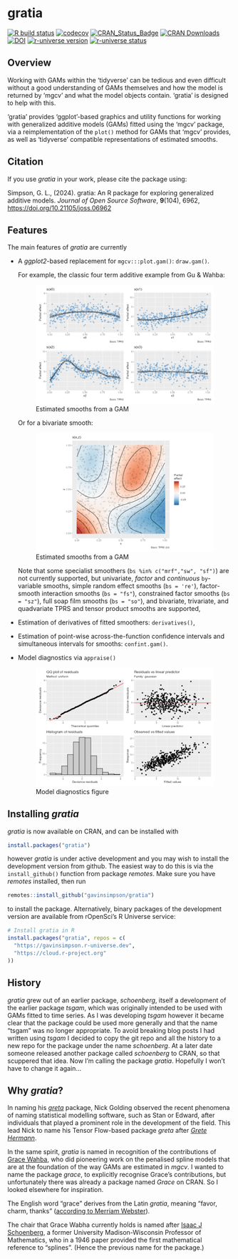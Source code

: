 
<!-- README.md is generated from README.Rmd. Please edit that file -->

# gratia

<!-- badges: start -->

[![R build
status](https://github.com/gavinsimpson/gratia/workflows/R-CMD-check/badge.svg)](https://github.com/gavinsimpson/gratia/actions)
[![codecov](https://codecov.io/gh/gavinsimpson/gratia/branch/main/graph/badge.svg?token=GG5NQfgRFu)](https://app.codecov.io/gh/gavinsimpson/gratia)
[![CRAN_Status_Badge](https://www.r-pkg.org/badges/version/gratia)](https://cran.r-project.org/package=gratia)
[![CRAN
Downloads](https://cranlogs.r-pkg.org/badges/grand-total/gratia)](https://cran.r-project.org/package=gratia)
[![DOI](https://joss.theoj.org/papers/10.21105/joss.06962/status.svg)](https://doi.org/10.21105/joss.06962)
[![r-universe
version](https://gavinsimpson.r-universe.dev/gratia/badges/version)](https://gavinsimpson.r-universe.dev/gratia)
[![r-universe
status](https://gavinsimpson.r-universe.dev/gratia/badges/checks)](https://gavinsimpson.r-universe.dev/gratia)
<!-- badges: end -->

## Overview

Working with GAMs within the ‘tidyverse’ can be tedious and even
difficult without a good understanding of GAMs themselves and how the
model is returned by ‘mgcv’ and what the model objects contain. ‘gratia’
is designed to help with this.

‘gratia’ provides ‘ggplot’-based graphics and utility functions for
working with generalized additive models (GAMs) fitted using the ‘mgcv’
package, via a reimplementation of the `plot()` method for GAMs that
‘mgcv’ provides, as well as ‘tidyverse’ compatible representations of
estimated smooths.

## Citation

If you use *gratia* in your work, please cite the package using:

Simpson, G. L., (2024). gratia: An R package for exploring generalized
additive models. *Journal of Open Source Software*, **9**(104), 6962,
<https://doi.org/10.21105/joss.06962>

## Features

The main features of *gratia* are currently

- A *ggplot2*-based replacement for `mgcv:::plot.gam()`: `draw.gam()`.

  For example, the classic four term additive example from Gu & Wahba:

  <figure>
  <img src="man/figures/README-draw-gam-figure-1.png"
  alt="Estimated smooths from a GAM" />
  <figcaption aria-hidden="true">Estimated smooths from a GAM</figcaption>
  </figure>

  Or for a bivariate smooth:

  <figure>
  <img src="man/figures/README-draw-gam-figure-2d-1.png"
  alt="Estimated smooths from a GAM" />
  <figcaption aria-hidden="true">Estimated smooths from a GAM</figcaption>
  </figure>

  Note that some specialist smoothers (`bs %in% c("mrf","sw", "sf")`)
  are not currently supported, but univariate, *factor* and *continuous*
  `by`-variable smooths, simple random effect smooths (`bs = 're'`),
  factor-smooth interaction smooths (`bs = "fs"`), constrained factor
  smooths (`bs = "sz"`), full soap film smooths (`bs = "so"`), and
  bivariate, trivariate, and quadvariate TPRS and tensor product smooths
  are supported,

- Estimation of derivatives of fitted smoothers: `derivatives()`,

- Estimation of point-wise across-the-function confidence intervals and
  simultaneous intervals for smooths: `confint.gam()`.

- Model diagnostics via `appraise()`

  <figure>
  <img src="man/figures/README-appraise-figure-1.png"
  alt="Model diagnostics figure" />
  <figcaption aria-hidden="true">Model diagnostics figure</figcaption>
  </figure>

## Installing *gratia*

*gratia* is now available on CRAN, and can be installed with

``` r
install.packages("gratia")
```

however *gratia* is under active development and you may wish to install
the development version from github. The easiest way to do this is via
the `install_github()` function from package *remotes*. Make sure you
have *remotes* installed, then run

``` r
remotes::install_github("gavinsimpson/gratia")
```

to install the package. Alternatively, binary packages of the
development version are available from rOpenSci’s R Universe service:

``` r
# Install gratia in R
install.packages("gratia", repos = c(
  "https://gavinsimpson.r-universe.dev",
  "https://cloud.r-project.org"
))
```

## History

*gratia* grew out of an earlier package, *schoenberg*, itself a
development of the earlier package *tsgam*, which was originally
intended to be used with GAMs fitted to time series. As I was developing
*tsgam* however it became clear that the package could be used more
generally and that the name “tsgam” was no longer appropriate. To avoid
breaking blog posts I had written using *tsgam* I decided to copy the
git repo and all the history to a new repo for the package under the
name *schoenberg*. At a later date someone released another package
called *schoenberg* to CRAN, so that scuppered that idea. Now I’m
calling the package *gratia*. Hopefully I won’t have to change it again…

## Why *gratia*?

In naming his [*greta*](https://github.com/greta-dev/greta) package,
Nick Golding observed the recent phenomena of naming statistical
modelling software, such as Stan or Edward, after individuals that
played a prominent role in the development of the field. This lead Nick
to name his Tensor Flow-based package *greta* after [*Grete
Hermann*](https://greta-stats.org/articles/webpages/why_greta.html).

In the same spirit, *gratia* is named in recognition of the
contributions of [Grace
Wahba](https://en.wikipedia.org/wiki/Grace_Wahba), who did pioneering
work on the penalised spline models that are at the foundation of the
way GAMs are estimated in *mgcv*. I wanted to name the package *grace*,
to explicitly recognise Grace’s contributions, but unfortunately there
was already a package named *Grace* on CRAN. So I looked elsewhere for
inspiration.

The English word “grace” derives from the Latin *gratia*, meaning
“favor, charm, thanks” ([according to Merriam
Webster](https://www.merriam-webster.com/dictionary/grace)).

The chair that Grace Wabha currently holds is named after [Isaac J
Schoenberg](https://en.wikipedia.org/wiki/Isaac_Jacob_Schoenberg), a
former University Madison-Wisconsin Professor of Mathematics, who in a
1946 paper provided the first mathematical reference to “splines”.
(Hence the previous name for the package.)
